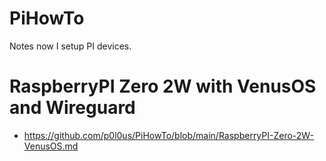 # PiHowTo
Notes now I setup PI devices.

# RaspberryPI Zero 2W with VenusOS and Wireguard
- https://github.com/p0l0us/PiHowTo/blob/main/RaspberryPI-Zero-2W-VenusOS.md
